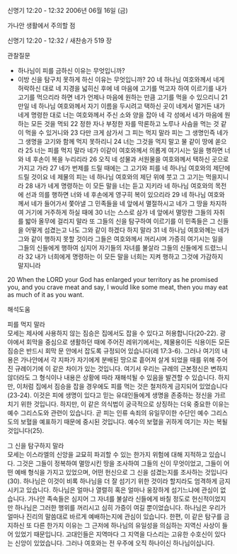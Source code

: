 신명기 12:20 - 12:32 
2006년 06월 16일 (금)

가나안 생활에서 주의할 점



신명기 12:20 - 12:32 / 새찬송가 519 장


관찰질문
- 하나님이 피를 금하신 이유는 무엇입니까?
- 이방 신을 탐구치 못하게 하신 이유는 무엇입니까? 
20 네 하나님 여호와께서 네게 허락하신 대로 네 지경을 넓히신 후에 네 마음에 고기를 먹고자 하여 이르기를 내가 고기를 먹으리라 하면 네가 언제나 마음에 원하는 만큼 고기를 먹을 수 있으리니 21 만일 네 하나님 여호와께서 자기 이름을 두시려고 택하신 곳이 네게서 멀거든 내가 네게 명령한 대로 너는 여호와께서 주신 소와 양을 잡아 네 각 성에서 네가 마음에 원하는 모든 것을 먹되 22 정한 자나 부정한 자를 막론하고 노루나 사슴을 먹는 것 같이 먹을 수 있거니와 23 다만 크게 삼가서 그 피는 먹지 말라 피는 그 생명인즉 네가 그 생명을 고기와 함께 먹지 못하리니 24 너는 그것을 먹지 말고 물 같이 땅에 쏟으라 25 너는 피를 먹지 말라 네가 이같이 여호와께서 의롭게 여기시는 일을 행하면 너와 네 후손이 복을 누리리라 26 오직 네 성물과 서원물을 여호와께서 택하신 곳으로 가지고 가라 27 네가 번제를 드릴 때에는 그 고기와 피를 네 하나님 여호와의 제단에 드릴 것이요 네 제물의 피는 네 하나님 여호와의 제단 위에 붓고 그 고기는 먹을지니라 28 내가 네게 명령하는 이 모든 말을 너는 듣고 지키라 네 하나님 여호와의 목전에 선과 의를 행하면 너와 네 후손에게 영구히 복이 있으리라 29 네 하나님 여호와께서 네가 들어가서 쫓아낼 그 민족들을 네 앞에서 멸절하시고 네가 그 땅을 차지하여 거기에 거주하게 하실 때에 30 너는 스스로 삼가 네 앞에서 멸망한 그들의 자취를 밟아 올무에 걸리지 말라 또 그들의 신을 탐구하여 이르기를 이 민족들은 그 신들을 어떻게 섬겼는고 나도 그와 같이 하겠다 하지 말라 31 네 하나님 여호와께는 네가 그와 같이 행하지 못할 것이라 그들은 여호와께서 꺼리시며 가증히 여기시는 일을 그들의 신들에게 행하여 심지어 자기들의 자녀를 불살라 그들의 신들에게 드렸느니라 32 내가 너희에게 명령하는 이 모든 말을 너희는 지켜 행하고 그것에 가감하지 말지니라 

20  When the LORD your God has enlarged your territory as he promised you, and you crave meat and say, I would like some meat, then you may eat as much of it as you want.

해석도움





피를 먹지 말라  
모세는 제사에 사용하지 않는 짐승은 집에서도 잡을 수 있다고 허용합니다(20-22). 광야에서 회막을 중심으로 생활하던 때에 주어진 레위기에서는, 제물용이든 식용이든 모든 짐승은 반드시 회막 문 안에서 잡도록 규정되어 있습니다(레 17:3-6). 그러나 여기의 내용은 가나안에서 각 지파가 자기에게 분배된 땅으로 흩어져 살게 되었을 때를 위해 주어진 규례이기에 이 같은 차이가 있는 것입니다. 여기서 우리는 규례의 근본정신은 변하지 않더라도 그 형식이나 내용은 상황에 따라 재해석될 수 있음을 발견할 수 있습니다. 하지만, 이처럼 집에서 짐승을 잡을 경우에도 피를 먹는 것은 철저하게 금지되어 있었습니다(23-24). 이것은 피에 생명이 있다고 믿는 유대인들에게 생명을 존중하는 정신을 가르치기 위한 것입니다. 하지만, 이 같은 의식법이 궁극적으로 상징하는 더욱 중요한 이유는 예수 그리스도와 관련이 있습니다. 곧 피는 인류 속죄의 유일무이한 수단인 예수 그리스도의 보혈을 예표하기 때문에 중시된 것입니다. 예수의 보혈을 귀하게 여기는 자는 복될 것입니다(25). 

그 신을 탐구하지 말라  
모세는 이스라엘의 신앙을 교묘히 파괴할 수 있는 한가지 위험에 대해 지적하고 있습니다. 그것은 그들이 정복하여 멸망시킨 땅을 조사하여 그들의 신이 무엇이었고, 그들이 어떤 예배 형식을 가지고 있었으며, 어떤 헌신으로 그 신을 섬겼는지를 조사하는 것입니다(30). 하나님은 이것이 비록 하나님을 더 잘 섬기기 위한 것이라 할지라도 엄격하게 금지시키고 있습니다. 하나님은 얼마나 열렬히 혹은 얼마나 웅장하게 섬기느냐에 관심이 없습니다. 가나안 족속들은 심지어 그 자녀를 불살라 신들에게 바칠 정도로 헌신적이었지만 하나님은 그러한 행위를 꺼리시고 심히 가증이 여길 뿐이었습니다. 하나님은 우리가 얼마나 진리의 말씀대로 바르게 예배하는지에 관심이 있습니다. 한편, 이 같은 탐구를 금지하신 또 다른 한가지 이유는 그 근저에 하나님의 유일성을 의심하는 지역신 사상이 들어 있었기 때문입니다. 고대인들은 지역마다 그 지역을 다스리는 고유한 수호신이 있다는 신앙이 있었습니다. 그러나 여호와는 전 우주에 오직 하나이신 하나님이십니다.
